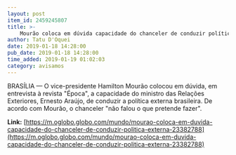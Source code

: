 ```yaml
---
layout: post
item_id: 2459245807
title: >-
    Mourão coloca em dúvida capacidade do chanceler de conduzir política externa
author: Tatu D'Oquei
date: 2019-01-18 14:28:00
pub_date: 2019-01-18 14:28:00
time_added: 2019-01-19 01:02:03
category: avisamos
---
```


BRASÍLIA — O vice-presidente Hamilton Mourão colocou em dúvida, em entrevista à revista "Época", a capacidade do ministro das Relações Exteriores, Ernesto Araújo, de conduzir a política externa brasileira. De acordo com Mourão, o chanceler "não falou o que pretende fazer".

**Link:** [https://m.oglobo.globo.com/mundo/mourao-coloca-em-duvida-capacidade-do-chanceler-de-conduzir-politica-externa-23382788](https://m.oglobo.globo.com/mundo/mourao-coloca-em-duvida-capacidade-do-chanceler-de-conduzir-politica-externa-23382788)

